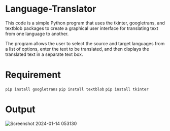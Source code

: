 # Language-Translator
This code is a simple Python program that uses the tkinter, googletrans, and textblob packages to create a graphical user interface for translating text from one language to another.

The program allows the user to select the source and target languages from a list of options, enter the text to be translated, and then displays the translated text in a separate text box.


# Requirement
`pip install googletrans`
`pip install textblob`
`pip install tkinter`

# Output


![Screenshot 2024-01-14 053130](https://github.com/saiteja-4444/Language-Translator/assets/140083199/00cbc32f-4874-4f20-896b-ca9984348c20)
